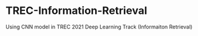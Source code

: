# TREC-Information-Retrieval
Using CNN model in TREC 2021 Deep Learning Track (Informaiton Retrieval)
